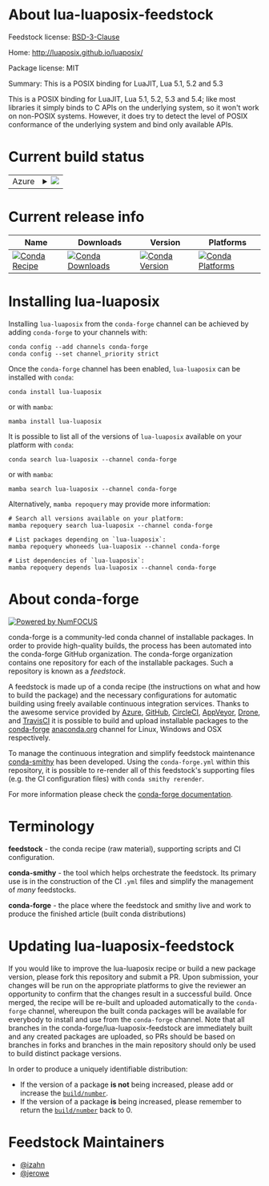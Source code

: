 About lua-luaposix-feedstock
============================

Feedstock license: [BSD-3-Clause](https://github.com/conda-forge/lua-luaposix-feedstock/blob/main/LICENSE.txt)

Home: http://luaposix.github.io/luaposix/

Package license: MIT

Summary: This is a POSIX binding for LuaJIT, Lua 5.1, 5.2 and 5.3

This is a POSIX binding for LuaJIT, Lua 5.1, 5.2, 5.3 and 5.4; like most libraries
it simply binds to C APIs on the underlying system, so it won't work on
non-POSIX systems. However, it does try to detect the level of POSIX
conformance of the underlying system and bind only available APIs.


Current build status
====================


<table>
    
  <tr>
    <td>Azure</td>
    <td>
      <details>
        <summary>
          <a href="https://dev.azure.com/conda-forge/feedstock-builds/_build/latest?definitionId=5932&branchName=main">
            <img src="https://dev.azure.com/conda-forge/feedstock-builds/_apis/build/status/lua-luaposix-feedstock?branchName=main">
          </a>
        </summary>
        <table>
          <thead><tr><th>Variant</th><th>Status</th></tr></thead>
          <tbody><tr>
              <td>linux_64</td>
              <td>
                <a href="https://dev.azure.com/conda-forge/feedstock-builds/_build/latest?definitionId=5932&branchName=main">
                  <img src="https://dev.azure.com/conda-forge/feedstock-builds/_apis/build/status/lua-luaposix-feedstock?branchName=main&jobName=linux&configuration=linux%20linux_64_" alt="variant">
                </a>
              </td>
            </tr><tr>
              <td>linux_aarch64</td>
              <td>
                <a href="https://dev.azure.com/conda-forge/feedstock-builds/_build/latest?definitionId=5932&branchName=main">
                  <img src="https://dev.azure.com/conda-forge/feedstock-builds/_apis/build/status/lua-luaposix-feedstock?branchName=main&jobName=linux&configuration=linux%20linux_aarch64_" alt="variant">
                </a>
              </td>
            </tr><tr>
              <td>osx_64</td>
              <td>
                <a href="https://dev.azure.com/conda-forge/feedstock-builds/_build/latest?definitionId=5932&branchName=main">
                  <img src="https://dev.azure.com/conda-forge/feedstock-builds/_apis/build/status/lua-luaposix-feedstock?branchName=main&jobName=osx&configuration=osx%20osx_64_" alt="variant">
                </a>
              </td>
            </tr><tr>
              <td>osx_arm64</td>
              <td>
                <a href="https://dev.azure.com/conda-forge/feedstock-builds/_build/latest?definitionId=5932&branchName=main">
                  <img src="https://dev.azure.com/conda-forge/feedstock-builds/_apis/build/status/lua-luaposix-feedstock?branchName=main&jobName=osx&configuration=osx%20osx_arm64_" alt="variant">
                </a>
              </td>
            </tr>
          </tbody>
        </table>
      </details>
    </td>
  </tr>
</table>

Current release info
====================

| Name | Downloads | Version | Platforms |
| --- | --- | --- | --- |
| [![Conda Recipe](https://img.shields.io/badge/recipe-lua--luaposix-green.svg)](https://anaconda.org/conda-forge/lua-luaposix) | [![Conda Downloads](https://img.shields.io/conda/dn/conda-forge/lua-luaposix.svg)](https://anaconda.org/conda-forge/lua-luaposix) | [![Conda Version](https://img.shields.io/conda/vn/conda-forge/lua-luaposix.svg)](https://anaconda.org/conda-forge/lua-luaposix) | [![Conda Platforms](https://img.shields.io/conda/pn/conda-forge/lua-luaposix.svg)](https://anaconda.org/conda-forge/lua-luaposix) |

Installing lua-luaposix
=======================

Installing `lua-luaposix` from the `conda-forge` channel can be achieved by adding `conda-forge` to your channels with:

```
conda config --add channels conda-forge
conda config --set channel_priority strict
```

Once the `conda-forge` channel has been enabled, `lua-luaposix` can be installed with `conda`:

```
conda install lua-luaposix
```

or with `mamba`:

```
mamba install lua-luaposix
```

It is possible to list all of the versions of `lua-luaposix` available on your platform with `conda`:

```
conda search lua-luaposix --channel conda-forge
```

or with `mamba`:

```
mamba search lua-luaposix --channel conda-forge
```

Alternatively, `mamba repoquery` may provide more information:

```
# Search all versions available on your platform:
mamba repoquery search lua-luaposix --channel conda-forge

# List packages depending on `lua-luaposix`:
mamba repoquery whoneeds lua-luaposix --channel conda-forge

# List dependencies of `lua-luaposix`:
mamba repoquery depends lua-luaposix --channel conda-forge
```


About conda-forge
=================

[![Powered by
NumFOCUS](https://img.shields.io/badge/powered%20by-NumFOCUS-orange.svg?style=flat&colorA=E1523D&colorB=007D8A)](https://numfocus.org)

conda-forge is a community-led conda channel of installable packages.
In order to provide high-quality builds, the process has been automated into the
conda-forge GitHub organization. The conda-forge organization contains one repository
for each of the installable packages. Such a repository is known as a *feedstock*.

A feedstock is made up of a conda recipe (the instructions on what and how to build
the package) and the necessary configurations for automatic building using freely
available continuous integration services. Thanks to the awesome service provided by
[Azure](https://azure.microsoft.com/en-us/services/devops/), [GitHub](https://github.com/),
[CircleCI](https://circleci.com/), [AppVeyor](https://www.appveyor.com/),
[Drone](https://cloud.drone.io/welcome), and [TravisCI](https://travis-ci.com/)
it is possible to build and upload installable packages to the
[conda-forge](https://anaconda.org/conda-forge) [anaconda.org](https://anaconda.org/)
channel for Linux, Windows and OSX respectively.

To manage the continuous integration and simplify feedstock maintenance
[conda-smithy](https://github.com/conda-forge/conda-smithy) has been developed.
Using the ``conda-forge.yml`` within this repository, it is possible to re-render all of
this feedstock's supporting files (e.g. the CI configuration files) with ``conda smithy rerender``.

For more information please check the [conda-forge documentation](https://conda-forge.org/docs/).

Terminology
===========

**feedstock** - the conda recipe (raw material), supporting scripts and CI configuration.

**conda-smithy** - the tool which helps orchestrate the feedstock.
                   Its primary use is in the construction of the CI ``.yml`` files
                   and simplify the management of *many* feedstocks.

**conda-forge** - the place where the feedstock and smithy live and work to
                  produce the finished article (built conda distributions)


Updating lua-luaposix-feedstock
===============================

If you would like to improve the lua-luaposix recipe or build a new
package version, please fork this repository and submit a PR. Upon submission,
your changes will be run on the appropriate platforms to give the reviewer an
opportunity to confirm that the changes result in a successful build. Once
merged, the recipe will be re-built and uploaded automatically to the
`conda-forge` channel, whereupon the built conda packages will be available for
everybody to install and use from the `conda-forge` channel.
Note that all branches in the conda-forge/lua-luaposix-feedstock are
immediately built and any created packages are uploaded, so PRs should be based
on branches in forks and branches in the main repository should only be used to
build distinct package versions.

In order to produce a uniquely identifiable distribution:
 * If the version of a package **is not** being increased, please add or increase
   the [``build/number``](https://docs.conda.io/projects/conda-build/en/latest/resources/define-metadata.html#build-number-and-string).
 * If the version of a package **is** being increased, please remember to return
   the [``build/number``](https://docs.conda.io/projects/conda-build/en/latest/resources/define-metadata.html#build-number-and-string)
   back to 0.

Feedstock Maintainers
=====================

* [@izahn](https://github.com/izahn/)
* [@jerowe](https://github.com/jerowe/)

